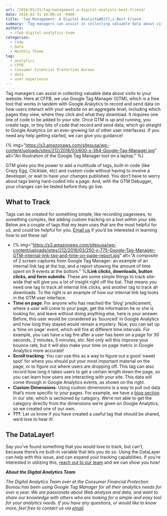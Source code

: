 ```yaml
---
url: /2016/03/31/tag-management-a-digital-analysts-best-friend/
date: 2016-03-31 10:00:14 -0400
title: 'Tag Management: A Digital Analyst&#8217;s Best Friend'
summary: 'Tag managers can assist in collecting valuable data about visits to your website. Here at CFPB, we use Google Tag Manager (GTM), which is a free tool that works in tandem with Google Analytics to record and send data on how users interact with your website on an aggregate level, including which pages they view, where they'
authors:
  - cfpb-digital-analytics-team
categories:
  - Code
  - Data
  - Monthly Theme
tag:
  - analytics
  - CFPB
  - Consumer Financial Protection Bureau
  - data
  - user experience
---
```


Tag managers can assist in collecting valuable data about visits to your website. Here at CFPB, we use Google Tag Manager (GTM), which is a free tool that works in tandem with Google Analytics to record and send data on how users interact with your website on an aggregate level, including which pages they view, where they click and what they download. It requires one line of code to be added to your site. Once GTM is up and running, you create tags, or tiny bits of code that record and send data, which go straight to Google Analytics (or an ever-growing list of other user interfaces). If you need any help getting started, we can give you guidance!

{% img="https://s3.amazonaws.com/sitesusa/wp-content/uploads/sites/212/2016/03/600-x-364-Google-Tag-Manager.jpg" alt="An illustration of the Google Tag Manager tool on a laptop." %}

GTM gives you the power to add a multitude of tags, built-in code (like Crazy Egg, Clicktale, etc) and custom code without having to involve a developer, or wait to have your changes published. You don&#8217;t have to worry about tags being hard-coded into a page. And, with the GTM Debugger, your changes can be tested before they go live.

## What to Track

Tags can be created for something simple, like recording pageviews, to something complex, like adding custom tracking on a tool within your site. Below are a couple of tags that my team uses that are the most helpful for us, and could be helpful for you. [Email us](mailto:_DL_CFPB%20Digitalanalytics%20<_DL_CFPBDigitalanalytics@cfpb.gov>?subject=GTM%20Blog%20-%20What%20to%20track) if you’d be interested in learning how to set these up!

  * {% img="https://s3.amazonaws.com/sitesusa/wp-content/uploads/sites/212/2016/03/250-x-775-Google-Tag-Manager-GTM-internal-link-tag-and-time-on-page-report.jpg" alt="A composite of 2 screen captures from Google Tag Manager: an example of an internal link tag at the top, and a report showing the amount of time spent on 9 events at the bottom." %}**Link clicks, downloads, button clicks, and form submits**: These are some simple things to track site-wide that will give you a lot of insight right off the bat. That means you need one tag to track all internal link clicks, and another tag to track all downloads. To the right is an example of how our internal link tag looks in the GTM user interface.
  * **Time on page**: For anyone who has reached the ‘blog’ predicament, where a user will come to your page, get the information he or she is looking for, and leave without doing anything else, here is your answer. Before, this user would be considered as ‘bounced’ in Google Analytics and how long they stayed would remain a mystery. Now, you can set up a ‘time on page’ event, which will fire at different time intervals. For example, you can have a tag fire after a user has been on a page for 30 seconds, 2 minutes, 5 minutes, etc. Not only will this improve your bounce rate, but it will also make your time on page metric in Google Analytics more accurate!
  * **Scroll tracking**: You can use this as a way to figure out a good ‘sweet spot’ for where you should put your most important material on the page, or to figure out where users are dropping off. This tag can also record how long it takes users to get a certain length down the page, so you can learn how users are interacting with your site. This data will come through in Google Analytics events, as shown on the right.
  * **Custom Dimensions**: Using custom dimensions is a way to pull out data that’s more specific to your pages. For example, we have a [blog section](http://www.consumerfinance.gov/blog/) in our site, which is sectioned by category. We’re not able to get the category directly from the dimensions we’re given on Google Analytics, so we created one of our own.
  * **???**: Let us know if you have created a useful tag that should be shared, we’d love to hear it!

## The DataLayer!

Say you’ve found something that you would love to track, but can’t, because there’s no built-in variable that lets you do so. Using the DataLayer can help with this issue, and can expand your tracking capabilities. If you’re interested in utilizing this, [reach out to our team](mailto:_DL_CFPB%20Digitalanalytics%20<_DL_CFPBDigitalanalytics@cfpb.gov>?subject=GTM%20Blog%20-%20The%20DataLayer) and we can show you how!

**_About the Digital Analytics Team_**
  
 _The Digital Analytics Team over at the Consumer Financial Protection Bureau has been using Google Tag Manager for all their analytics needs for over a year. We are passionate about Web analysis and data, and want to share our knowledge with others who are looking for a simple and easy tool for your analytics needs. If you have any questions, or would like to know more, feel free to contact us via [email](mailto:_DL_CFPBDigitalanalytics@cfpb.gov)._